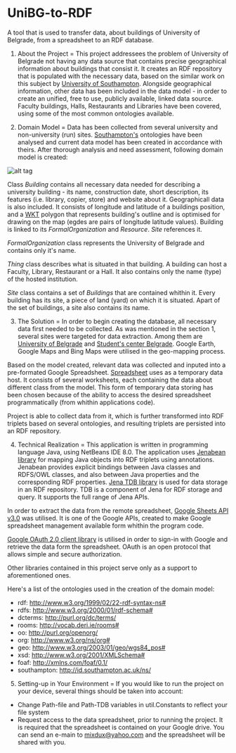 UniBG-to-RDF
============

A tool that is used to transfer data, about buildings of University of Belgrade, from a spreadsheet to an RDF database.

1. About the Project
=
This project addressees the problem of University of Belgrade not having any data source that contains precise geographical information about buildings that consist it. It creates an RDF repository that is populated with the necessary data, based on the similar work on this subject by [University of Southampton](http://data.southampton.ac.uk/dataset/places.html). Alongside geographical information, other data has been included in the data model - in order to create an unified, free to use, publicly available, linked data source. Faculty buildings, Halls, Restaurants and Libraries have been covered, using some of the most common ontologies available.

2. Domain Model
=
Data has been collected from several university and non-university (run) sites.  [Southampton's](http://data.southampton.ac.uk/dataset/places.html) ontologies have been analysed and current data model has been created in accordance with theirs. After thorough analysis and need assessment, following domain model is created:

![alt tag](https://dl.dropboxusercontent.com/u/29400255/Fax/BGUNIRDF.png)

Class *Building* contains all necessary data needed for describing a university building - its name, construction date, short description, its features (i.e. library, copier, store) and website about it. Geographicall data is also included. It consists of longitude and latitude of a buildings position, and a [WKT](http://en.wikipedia.org/wiki/Well-known_text) polygon that represents building's outline and is optimised for drawing on the map (egdes are pairs of longitude latitude values).
Building is linked to its *FormalOrganization* and *Resource*. *Site* references it.

*FormalOrganization* class represents the University of Belgrade and contains only it's name.

*Thing* class describes what is situated in that building. A building can host a Faculty, Library, Restaurant or a Hall. It also contains only the name (type) of the hosted institution.

*Site* class contains a set of *Buildings* that are contained whithin it. Every building has its site, a piece of land (yard) on which it is situated. Apart of the set of buildings, a site also contains its name.

3. The Solution
=
In order to begin creating the database, all necessary data first needed to be collected. As was mentioned in the section 1, several sites were targeted for data extraction. Among them are [University of Belgrade](http://www.bg.ac.rs/en/index.php) and [Student's center Belgrade](http://www.sc.rs/sc/index.php). Google Earth, Google Maps and Bing Maps were utilised in the geo-mapping process.

Based on the model created, relevant data was collected and inputed into a pre-formated Google Spreadsheet. [Spreadsheet](https://docs.google.com/spreadsheets/d/1Vt64U_lFliaTGr0sz_dYkpL0XiuR5yKRKcD2FbsaG9o) uses as a temporary data host. It consists of several worksheets, each containing the data about different class from the model. This form of temporary data storing has been chosen because of the ability to access the desired spreadsheet programmatically (from whithin applications code).

Project is able to collect data from it, which is further transformed into RDF triplets based on several ontologies, and resulting triplets are persisted into an RDF repository.

4. Technical Realization
=
This application is written in programming language Java, using NetBeans IDE 8.0. The application uses [Jenabean library](https://code.google.com/p/jenabean/) for mapping Java objects into RDF triplets using annotations. Jenabean provides explicit bindings between Java classes and RDFS/OWL classes, and also between Java properties and the corresponding RDF properties. [Jena TDB library](http://jena.apache.org/documentation/tdb/) is used for data storage in an RDF repository. TDB is a component of Jena for RDF storage and query. It supports the full range of Jena APIs.

In order to extract the data from the remote spreadsheet, [Google Sheets API v3.0](https://developers.google.com/google-apps/spreadsheets/) was utilised. It is one of the Google APIs, created to make Google spreadsheet management available form whithin the program code.

[Google OAuth 2.0 client library](https://code.google.com/p/google-oauth-java-client/) is utilised in order to sign-in with Google and retrieve the data form the spreadsheet. OAuth is an open protocol that allows simple and secure authorization.

Other libraries contained in this project serve only as a support to aforementioned ones.

Here's a list of the ontologies used in the creation of the domain model:

- rdf: http://www.w3.org/1999/02/22-rdf-syntax-ns#
- rdfs: http://www.w3.org/2000/01/rdf-schema#
- dcterms: http://purl.org/dc/terms/
- rooms: http://vocab.deri.ie/rooms#
- oo: http://purl.org/openorg/
- org: http://www.w3.org/ns/org#
- geo: http://www.w3.org/2003/01/geo/wgs84_pos#
- xsd: http://www.w3.org/2001/XMLSchema#
- foaf: http://xmlns.com/foaf/0.1/
- southampton: http://id.southampton.ac.uk/ns/
5. Setting-up in Your Environment
=
If you would like to run the project on your device, several things should be taken into account:
* Change Path-file and Path-TDB variables in util.Constants to reflect your file system
* Request access to the data spreadsheet, prior to running the project. It is required that the spreadsheet is contained on your Google drive. You can send an e-main to mixdux@yahoo.com and the spreadsheet will be shared with you.
